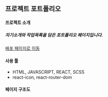 ## 프로젝트 포트폴리오

#### 프로젝트 소개
##### 자기소개와 작업목록을 담은 포트폴리오 페이지입니다.

[배포 페이지로 이동](https://portfolio-delta-eight-32.vercel.app/)

#### 사용 툴 
- HTML, JAVASCRIPT, REACT, SCSS
- react-icon, react-router-dom


#### 페이지 구조도

